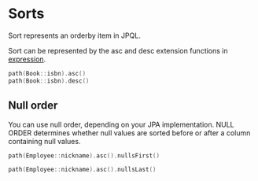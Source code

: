 # Sorts

Sort represents an orderby item in JPQL.

Sort can be represented by the asc and desc extension functions in [expression](expressions.md).

```kotlin
path(Book::isbn).asc()
path(Book::isbn).desc()
```

## Null order

You can use null order, depending on your JPA implementation. NULL ORDER determines whether null values are sorted before or after a column containing null values.

```kotlin
path(Employee::nickname).asc().nullsFirst()

path(Employee::nickname).asc().nullsLast()
```
